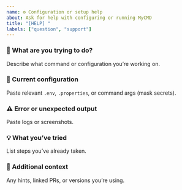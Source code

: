 ```yaml
---
name: ⚙️ Configuration or setup help
about: Ask for help with configuring or running MyCMD
title: "[HELP] "
labels: ["question", "support"]
---
```


### 🧩 What are you trying to do?
Describe what command or configuration you’re working on.

### 🧱 Current configuration
Paste relevant `.env`, `.properties`, or command args (mask secrets).

### ⚠️ Error or unexpected output
Paste logs or screenshots.

### 💡 What you’ve tried
List steps you’ve already taken.

### 🧠 Additional context
Any hints, linked PRs, or versions you’re using.
